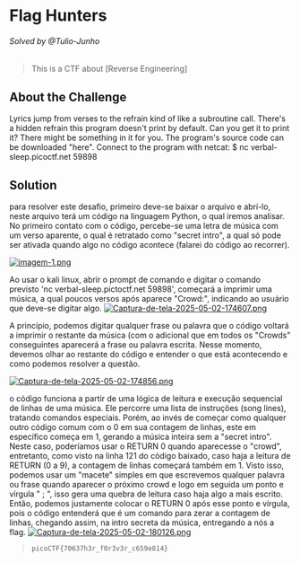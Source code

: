 # Flag Hunters
###### Solved by @Tulio-Junho
> This is a CTF about [Reverse Engineering]
## About the Challenge
Lyrics jump from verses to the refrain kind of like a subroutine call. There's a hidden refrain this program doesn't print by default. Can you get it to print it? There might be something in it for you.
The program's source code can be downloaded "here".
Connect to the program with netcat:
$ nc verbal-sleep.picoctf.net 59898
## Solution
para resolver este desafio, primeiro deve-se baixar o arquivo e abrí-lo, neste arquivo terá um código na linguagem Python, o qual iremos analisar. No primeiro contato com o código, percebe-se uma letra de música
com um verso aparente, o qual é retratado como "secret intro", a qual só pode ser ativada quando algo no código acontece (falarei do código ao recorrer).

[![imagem-1.png](https://i.postimg.cc/VNqCqgCx/imagem-1.png)](https://postimg.cc/B8vbsxNp)

Ao usar o kali linux, abrir o prompt de comando e digitar o comando previsto 'nc verbal-sleep.pictoctf.net 59898', começará a imprimir uma música, a qual poucos versos após aparece "Crowd:", indicando ao usuário
que deve-se digitar algo.
[![Captura-de-tela-2025-05-02-174607.png](https://i.postimg.cc/3wFsDyKK/Captura-de-tela-2025-05-02-174607.png)](https://postimg.cc/LqhCc8Y7)

A princípio, podemos digitar qualquer frase ou palavra que o código voltará a imprimir o restante da música (com o adicional que em todos os "Crowds" conseguintes aparecerá a frase ou palavra escrita.
Nesse momento, devemos olhar ao restante do código e entender o que está acontecendo e como podemos resolver a questão.

[![Captura-de-tela-2025-05-02-174856.png](https://i.postimg.cc/wvKnPh0c/Captura-de-tela-2025-05-02-174856.png)](https://postimg.cc/1gHWVNxf)

o código funciona a partir de uma lógica de leitura e execução sequencial de linhas de uma música. Ele percorre uma lista de instruções (song lines), tratando comandos especiais. Porém, ao invés de começar como 
qualquer outro código comum com o 0 em sua contagem de linhas, este em específico começa em 1, gerando a música inteira sem a "secret intro". Neste caso, poderíamos usar o RETURN 0 quando aparecesse o "crowd", entretanto,
como visto na linha 121 do código baixado, caso haja a leitura de RETURN (0 a 9), a contagem de linhas começará também em 1. Visto isso, podemos usar um "macete" simples em que escrevemos qualquer palavra ou frase quando
aparecer o próximo crowd e logo em seguida um ponto e vírgula " ; ", isso gera uma quebra de leitura caso haja algo a mais escrito. Então, podemos justamente colocar o RETURN 0 após esse ponto e vírgula, pois o código entenderá 
que é um comando para zerar a contagem de linhas, chegando assim, na intro secreta da música, entregando a nós a flag.
[![Captura-de-tela-2025-05-02-180126.png](https://i.postimg.cc/BQ2mmXzH/Captura-de-tela-2025-05-02-180126.png)](https://postimg.cc/Ln6kX628)

>`picoCTF{70637h3r_f0r3v3r_c659e814}`
